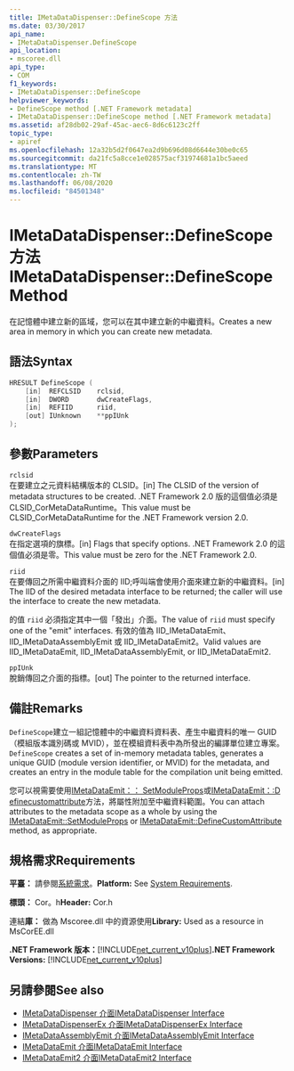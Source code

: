 ```yaml
---
title: IMetaDataDispenser::DefineScope 方法
ms.date: 03/30/2017
api_name:
- IMetaDataDispenser.DefineScope
api_location:
- mscoree.dll
api_type:
- COM
f1_keywords:
- IMetaDataDispenser::DefineScope
helpviewer_keywords:
- DefineScope method [.NET Framework metadata]
- IMetaDataDispenser::DefineScope method [.NET Framework metadata]
ms.assetid: af28db02-29af-45ac-aec6-8d6c6123c2ff
topic_type:
- apiref
ms.openlocfilehash: 12a32b5d2f0647ea2d9b696d08d6644e30be0c65
ms.sourcegitcommit: da21fc5a8cce1e028575acf31974681a1bc5aeed
ms.translationtype: MT
ms.contentlocale: zh-TW
ms.lasthandoff: 06/08/2020
ms.locfileid: "84501348"
---
```

# <a name="imetadatadispenserdefinescope-method"></a><span data-ttu-id="4fcb1-102">IMetaDataDispenser::DefineScope 方法</span><span class="sxs-lookup"><span data-stu-id="4fcb1-102">IMetaDataDispenser::DefineScope Method</span></span>
<span data-ttu-id="4fcb1-103">在記憶體中建立新的區域，您可以在其中建立新的中繼資料。</span><span class="sxs-lookup"><span data-stu-id="4fcb1-103">Creates a new area in memory in which you can create new metadata.</span></span>  
  
## <a name="syntax"></a><span data-ttu-id="4fcb1-104">語法</span><span class="sxs-lookup"><span data-stu-id="4fcb1-104">Syntax</span></span>  
  
```cpp  
HRESULT DefineScope (  
    [in]  REFCLSID    rclsid,  
    [in]  DWORD       dwCreateFlags,  
    [in]  REFIID      riid,
    [out] IUnknown    **ppIUnk  
);  
```  
  
## <a name="parameters"></a><span data-ttu-id="4fcb1-105">參數</span><span class="sxs-lookup"><span data-stu-id="4fcb1-105">Parameters</span></span>  
 `rclsid`  
 <span data-ttu-id="4fcb1-106">在要建立之元資料結構版本的 CLSID。</span><span class="sxs-lookup"><span data-stu-id="4fcb1-106">[in] The CLSID of the version of metadata structures to be created.</span></span> <span data-ttu-id="4fcb1-107">.NET Framework 2.0 版的這個值必須是 CLSID_CorMetaDataRuntime。</span><span class="sxs-lookup"><span data-stu-id="4fcb1-107">This value must be CLSID_CorMetaDataRuntime for the .NET Framework version 2.0.</span></span>  
  
 `dwCreateFlags`  
 <span data-ttu-id="4fcb1-108">在指定選項的旗標。</span><span class="sxs-lookup"><span data-stu-id="4fcb1-108">[in] Flags that specify options.</span></span> <span data-ttu-id="4fcb1-109">.NET Framework 2.0 的這個值必須是零。</span><span class="sxs-lookup"><span data-stu-id="4fcb1-109">This value must be zero for the .NET Framework 2.0.</span></span>  
  
 `riid`  
 <span data-ttu-id="4fcb1-110">在要傳回之所需中繼資料介面的 IID;呼叫端會使用介面來建立新的中繼資料。</span><span class="sxs-lookup"><span data-stu-id="4fcb1-110">[in] The IID of the desired metadata interface to be returned; the caller will use the interface to create the new metadata.</span></span>  
  
 <span data-ttu-id="4fcb1-111">的值 `riid` 必須指定其中一個「發出」介面。</span><span class="sxs-lookup"><span data-stu-id="4fcb1-111">The value of `riid` must specify one of the "emit" interfaces.</span></span> <span data-ttu-id="4fcb1-112">有效的值為 IID_IMetaDataEmit、IID_IMetaDataAssemblyEmit 或 IID_IMetaDataEmit2。</span><span class="sxs-lookup"><span data-stu-id="4fcb1-112">Valid values are IID_IMetaDataEmit, IID_IMetaDataAssemblyEmit, or IID_IMetaDataEmit2.</span></span>  
  
 `ppIUnk`  
 <span data-ttu-id="4fcb1-113">脫銷傳回之介面的指標。</span><span class="sxs-lookup"><span data-stu-id="4fcb1-113">[out] The pointer to the returned interface.</span></span>  
  
## <a name="remarks"></a><span data-ttu-id="4fcb1-114">備註</span><span class="sxs-lookup"><span data-stu-id="4fcb1-114">Remarks</span></span>  
 <span data-ttu-id="4fcb1-115">`DefineScope`建立一組記憶體中的中繼資料資料表、產生中繼資料的唯一 GUID （模組版本識別碼或 MVID），並在模組資料表中為所發出的編譯單位建立專案。</span><span class="sxs-lookup"><span data-stu-id="4fcb1-115">`DefineScope` creates a set of in-memory metadata tables, generates a unique GUID (module version identifier, or MVID) for the metadata, and creates an entry in the module table for the compilation unit being emitted.</span></span>  
  
 <span data-ttu-id="4fcb1-116">您可以視需要使用[IMetaDataEmit：： SetModuleProps](imetadataemit-setmoduleprops-method.md)或[IMetaDataEmit：:D efinecustomattribute](imetadataemit-definecustomattribute-method.md)方法，將屬性附加至中繼資料範圍。</span><span class="sxs-lookup"><span data-stu-id="4fcb1-116">You can attach attributes to the metadata scope as a whole by using the [IMetaDataEmit::SetModuleProps](imetadataemit-setmoduleprops-method.md) or [IMetaDataEmit::DefineCustomAttribute](imetadataemit-definecustomattribute-method.md) method, as appropriate.</span></span>  
  
## <a name="requirements"></a><span data-ttu-id="4fcb1-117">規格需求</span><span class="sxs-lookup"><span data-stu-id="4fcb1-117">Requirements</span></span>  
 <span data-ttu-id="4fcb1-118">**平臺：** 請參閱[系統需求](../../get-started/system-requirements.md)。</span><span class="sxs-lookup"><span data-stu-id="4fcb1-118">**Platform:** See [System Requirements](../../get-started/system-requirements.md).</span></span>  
  
 <span data-ttu-id="4fcb1-119">**標頭：** Cor。h</span><span class="sxs-lookup"><span data-stu-id="4fcb1-119">**Header:** Cor.h</span></span>  
  
 <span data-ttu-id="4fcb1-120">連結**庫：** 做為 Mscoree.dll 中的資源使用</span><span class="sxs-lookup"><span data-stu-id="4fcb1-120">**Library:** Used as a resource in MsCorEE.dll</span></span>  
  
 <span data-ttu-id="4fcb1-121">**.NET Framework 版本：**[!INCLUDE[net_current_v10plus](../../../../includes/net-current-v10plus-md.md)]</span><span class="sxs-lookup"><span data-stu-id="4fcb1-121">**.NET Framework Versions:** [!INCLUDE[net_current_v10plus](../../../../includes/net-current-v10plus-md.md)]</span></span>  
  
## <a name="see-also"></a><span data-ttu-id="4fcb1-122">另請參閱</span><span class="sxs-lookup"><span data-stu-id="4fcb1-122">See also</span></span>

- [<span data-ttu-id="4fcb1-123">IMetaDataDispenser 介面</span><span class="sxs-lookup"><span data-stu-id="4fcb1-123">IMetaDataDispenser Interface</span></span>](imetadatadispenser-interface.md)
- [<span data-ttu-id="4fcb1-124">IMetaDataDispenserEx 介面</span><span class="sxs-lookup"><span data-stu-id="4fcb1-124">IMetaDataDispenserEx Interface</span></span>](imetadatadispenserex-interface.md)
- [<span data-ttu-id="4fcb1-125">IMetaDataAssemblyEmit 介面</span><span class="sxs-lookup"><span data-stu-id="4fcb1-125">IMetaDataAssemblyEmit Interface</span></span>](imetadataassemblyemit-interface.md)
- [<span data-ttu-id="4fcb1-126">IMetaDataEmit 介面</span><span class="sxs-lookup"><span data-stu-id="4fcb1-126">IMetaDataEmit Interface</span></span>](imetadataemit-interface.md)
- [<span data-ttu-id="4fcb1-127">IMetaDataEmit2 介面</span><span class="sxs-lookup"><span data-stu-id="4fcb1-127">IMetaDataEmit2 Interface</span></span>](imetadataemit2-interface.md)
